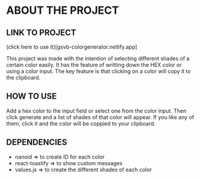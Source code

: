 # ABOUT THE PROJECT

## LINK TO PROJECT

(click here to use it)[gsvb-colorgenerator.netlify.app]

This project was made with the intention of selecting different shades of a certain color easily.
It has the feature of writting down the HEX color or using a color input.
The key feature is that clicking on a color will copy it to the clipboard.

## HOW TO USE

Add a hex color to the input field or select one from the color input.
Then click generate and a list of shades of that color will appear.
If you like any of them, click it and the color will be coppied to your clipboard.

## DEPENDENCIES

- nanoid => to create ID for each color
- react-toastify => to show custom messages
- values.js => to create the different shades of each color
